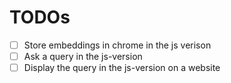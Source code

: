 # TODOs

- [ ] Store embeddings in chrome in the js verison
- [ ] Ask a query in the js-version
- [ ] Display the query in the js-version on a website
